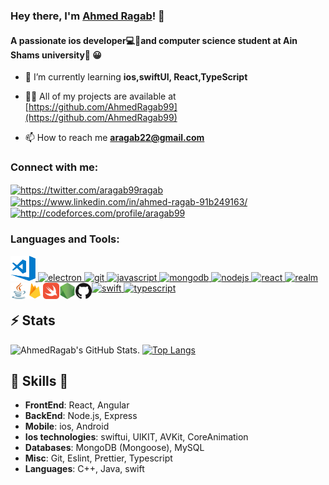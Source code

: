 ### Hey there, I'm [Ahmed Ragab](https://www.github.com/AhmedRagab99)! 👋
<h4 align="left">A passionate ios developer💻📱and computer science student at Ain Shams university🏫 😀</h4>

- 🌱 I’m currently learning **ios,swiftUI, React,TypeScript**

- 👨‍💻 All of my projects are available at [https://github.com/AhmedRagab99](https://github.com/AhmedRagab99)

- 📫 How to reach me **aragab22@gmail.com**

<p align="left">
<h3 align="left">Connect with me:</h3>
<a href="https://twitter.com/https://twitter.com/aragab99ragab" target="blank"><img align="center" src="https://cdn.jsdelivr.net/npm/simple-icons@3.0.1/icons/twitter.svg" alt="https://twitter.com/aragab99ragab" height="30" width="40" /></a>
<a href="https://linkedin.com/in/https://www.linkedin.com/in/ahmed-ragab-91b249163/" target="blank"><img align="center" src="https://cdn.jsdelivr.net/npm/simple-icons@3.0.1/icons/linkedin.svg" alt="https://www.linkedin.com/in/ahmed-ragab-91b249163/" height="30" width="40" /></a>
<a href="https://codeforces.com/profile/http://codeforces.com/profile/aragab99" target="blank"><img align="center" src="https://cdn.jsdelivr.net/npm/simple-icons@3.0.1/icons/codeforces.svg" alt="http://codeforces.com/profile/aragab99" height="30" width="40" /></a>
</p>

<h3 align="left">Languages and Tools:</h3>
<p align="left">
 <a href="https://www.vscode.org" target="_blank"> <img src="https://raw.githubusercontent.com/github/explore/80688e429a7d4ef2fca1e82350fe8e3517d3494d/topics/visual-studio-code/visual-studio-code.png" alt="electron" width="40" height="40"/>
<a href="https://www.electronjs.org" target="_blank"><img src="https://devicons.github.io/devicon/devicon.git/icons/electron/electron-original.svg" alt="electron" width="40" height="40"/> </a> <a href="https://git-scm.com/" target="_blank"> <img src="https://www.vectorlogo.zone/logos/git-scm/git-scm-icon.svg" alt="git" width="40" height="40"/> </a> <a href="https://developer.mozilla.org/en-US/docs/Web/JavaScript" target="_blank"> <img src="https://devicons.github.io/devicon/devicon.git/icons/javascript/javascript-original.svg" alt="javascript" width="40" height="40"/> </a> <a href="https://www.mongodb.com/" target="_blank"> <img src="https://devicons.github.io/devicon/devicon.git/icons/mongodb/mongodb-original-wordmark.svg" alt="mongodb" width="40" height="40"/> </a> <a href="https://nodejs.org" target="_blank"> <img src="https://devicons.github.io/devicon/devicon.git/icons/nodejs/nodejs-original-wordmark.svg" alt="nodejs" width="40" height="40"/> </a> <a href="https://reactjs.org/" target="_blank"> <img src="https://devicons.github.io/devicon/devicon.git/icons/react/react-original-wordmark.svg" alt="react" width="40" height="40"/> </a> <a href="" target="_blank"> <img src="https://raw.githubusercontent.com/bestofjs/bestofjs-webui/8665e8c267a0215f3159df28b33c365198101df5/public/logos/realm.svg" alt="realm" width="40" height="40"/> </a> <a href="" target="_blank"> <img src="https://devicons.github.io/devicon/devicon.git/icons/swift/swift-original-wordmark.svg" alt="swift" width="40" height="40"/> </a> <a href="https://www.typescriptlang.org/" target="_blank"> <img src="https://devicons.github.io/devicon/devicon.git/icons/typescript/typescript-original.svg" alt="typescript" width="40" height="40"/> </a> <img align="left" alt="HTML5" width="26px" src="https://raw.githubusercontent.com/github/explore/80688e429a7d4ef2fca1e82350fe8e3517d3494d/topics/java/java.png" />
<img align="left" alt="Firebase" width="26px" src="https://raw.githubusercontent.com/github/explore/e94815998e4e0713912fed477a1f346ec04c3da2/topics/firebase/firebase.png" />
<img align="left" alt="HTML5" width="26px" src="https://raw.githubusercontent.com/github/explore/80688e429a7d4ef2fca1e82350fe8e3517d3494d/topics/swift/swift.png" />
<img align="left" alt="Node.js" width="26px" src="https://raw.githubusercontent.com/github/explore/80688e429a7d4ef2fca1e82350fe8e3517d3494d/topics/nodejs/nodejs.png" />
<img align="left" alt="GitHub" width="26px" src="https://raw.githubusercontent.com/github/explore/78df643247d429f6cc873026c0622819ad797942/topics/github/github.png" />
</p>



## ⚡ Stats
![AhmedRagab's GitHub Stats](https://github-readme-stats.vercel.app/api?username=AhmedRagab99&hide=["issues"]&show_icons=true).   [![Top Langs](https://github-readme-stats.vercel.app/api/top-langs/?username=AhmedRagab99&layout=compact&theme=radical)](https://github.com/AhmedRagab99?tab=repositories)


##  🎉 Skills  🎉
- **FrontEnd**: React, Angular
- **BackEnd**:  Node.js, Express
- **Mobile**: ios, Android
- **Ios technologies**: swiftui, UIKIT, AVKit, CoreAnimation
- **Databases**: MongoDB (Mongoose), MySQL
- **Misc**: Git, Eslint, Prettier, Typescript
- **Languages**: C++, Java, swift
